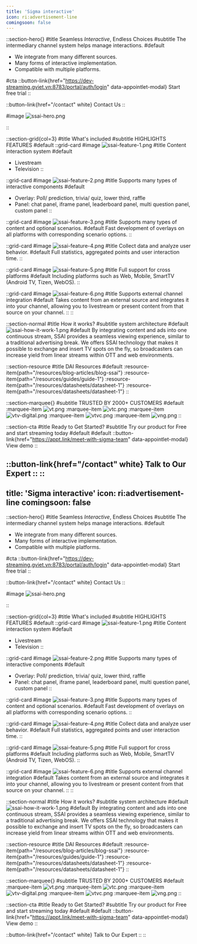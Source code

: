 ```yaml
---
title: 'Sigma interactive'
icon: ri:advertisement-line
comingsoon: false
---
```


::section-hero{}
#title
Seamless _Interactive_, Endless Choices
#subtitle
The intermediary channel system helps manage interactions.
#default
- We integrate from many different sources.
- Many forms of interactive implementation.
- Compatible with multiple platforms.

#cta
::button-link{href="https://dev-streaming.gviet.vn:8783/portal/auth/login" data-appointlet-modal}
Start free trial
::

::button-link{href="/contact" white}
Contact Us
::

#image
![ssai-hero.png](/ssai/ssai-hero.png)

::


::section-grid{col=3}
#title
What's included
#subtitle
HIGHLIGHTS FEATURES
#default
  ::grid-card
  #image
  ![ssai-feature-1.png](/ssai/ssai-feature-1.png)
  #title
  Content interaction system
  #default
  - Livestream
  - Television 
  ::

  ::grid-card
  #image
  ![ssai-feature-2.png](/ssai/ssai-feature-2.png)
  #title
  Supports many types of interactive components
  #default
  - Overlay: Poll/ prediction, trivia/ quiz, lower third, raffle
  - Panel: chat panel, iframe panel, leaderboard panel, multi question panel, custom panel
  ::

  ::grid-card
  #image
  ![ssai-feature-3.png](/ssai/ssai-feature-3.png)
  #title
  Supports many types of content and optional scenarios.
  #default
  Fast development of overlays on all platforms with corresponding scenario options.
  ::

  ::grid-card
  #image
  ![ssai-feature-4.png](/ssai/ssai-feature-4.png)
  #title
  Collect data and analyze user behavior.
  #default
  Full statistics, aggregated points and user interaction time.
  ::

  ::grid-card
  #image
  ![ssai-feature-5.png](/ssai/ssai-feature-5.png)
  #title
  Full support for cross platforms
  #default
  Including platforms such as Web, Mobile, SmartTV (Android TV, Tizen, WebOS).
  ::

  ::grid-card
  #image
  ![ssai-feature-6.png](/ssai/ssai-feature-6.png)
  #title
  Supports external channel integration
  #default
  Takes content from an external source and integrates it into your channel, allowing you to livestream or present content from that source on your channel.
  ::
::

::section-normal
#title
How it works?
#subtitle
system architecture
#default
![ssai-how-it-work-1.png](/ssai/ssai-how-it-work-1.png)
#default
By integrating content and ads into one continuous stream, SSAI provides a seamless viewing experience, similar to a traditional advertising break. We offers SSAI technology that makes it possible to exchange and insert TV spots on the fly, so broadcasters can increase yield from linear streams within OTT and web environments.

::section-resource
#title
DAI Resources
#default
:resource-item{path="/resources/blog-articles/blog-ssai"}
:resource-item{path="/resources/guides/guide-1"}
:resource-item{path="/resources/datasheets/datasheet-1"}
:resource-item{path="/resources/datasheets/datasheet-1"}
::

::section-marquee{}
#subtitle
TRUSTED BY 2000+ CUSTOMERS
#default
:marquee-item
![vt.png](/testimonial/vt.png)
:marquee-item
![vtc.png](/testimonial/vtc.png)
:marquee-item
![vtv-digital.png](/testimonial/vtv-digital.png)
:marquee-item
![vtvc.png](/testimonial/vtvc.png)
:marquee-item
![vng.png](/testimonial/vng.png)
::


::section-cta
#title
Ready to Get Started?
#subtitle
Try our product for Free and start streaming today
#default
#default
::button-link{href="https://appt.link/meet-with-sigma-team" data-appointlet-modal}
View demo
::

::button-link{href="/contact" white}
  Talk to Our Expert
::
::
---
title: 'Sigma interactive'
icon: ri:advertisement-line
comingsoon: false
---

::section-hero{}
#title
Seamless _Interactive_, Endless Choices
#subtitle
The intermediary channel system helps manage interactions.
#default
- We integrate from many different sources.
- Many forms of interactive implementation.
- Compatible with multiple platforms.

#cta
::button-link{href="https://dev-streaming.gviet.vn:8783/portal/auth/login" data-appointlet-modal}
Start free trial
::

::button-link{href="/contact" white}
Contact Us
::

#image
![ssai-hero.png](/ssai/ssai-hero.png)

::


::section-grid{col=3}
#title
What's included
#subtitle
HIGHLIGHTS FEATURES
#default
  ::grid-card
  #image
  ![ssai-feature-1.png](/ssai/ssai-feature-1.png)
  #title
  Content interaction system
  #default
  - Livestream
  - Television 
  ::

  ::grid-card
  #image
  ![ssai-feature-2.png](/ssai/ssai-feature-2.png)
  #title
  Supports many types of interactive components
  #default
  - Overlay: Poll/ prediction, trivia/ quiz, lower third, raffle
  - Panel: chat panel, iframe panel, leaderboard panel, multi question panel, custom panel
  ::

  ::grid-card
  #image
  ![ssai-feature-3.png](/ssai/ssai-feature-3.png)
  #title
  Supports many types of content and optional scenarios.
  #default
  Fast development of overlays on all platforms with corresponding scenario options.
  ::

  ::grid-card
  #image
  ![ssai-feature-4.png](/ssai/ssai-feature-4.png)
  #title
  Collect data and analyze user behavior.
  #default
  Full statistics, aggregated points and user interaction time.
  ::

  ::grid-card
  #image
  ![ssai-feature-5.png](/ssai/ssai-feature-5.png)
  #title
  Full support for cross platforms
  #default
  Including platforms such as Web, Mobile, SmartTV (Android TV, Tizen, WebOS).
  ::

  ::grid-card
  #image
  ![ssai-feature-6.png](/ssai/ssai-feature-6.png)
  #title
  Supports external channel integration
  #default
  Takes content from an external source and integrates it into your channel, allowing you to livestream or present content from that source on your channel.
  ::
::

::section-normal
#title
How it works?
#subtitle
system architecture
#default
![ssai-how-it-work-1.png](/ssai/ssai-how-it-work-1.png)
#default
By integrating content and ads into one continuous stream, SSAI provides a seamless viewing experience, similar to a traditional advertising break. We offers SSAI technology that makes it possible to exchange and insert TV spots on the fly, so broadcasters can increase yield from linear streams within OTT and web environments.

::section-resource
#title
DAI Resources
#default
:resource-item{path="/resources/blog-articles/blog-ssai"}
:resource-item{path="/resources/guides/guide-1"}
:resource-item{path="/resources/datasheets/datasheet-1"}
:resource-item{path="/resources/datasheets/datasheet-1"}
::

::section-marquee{}
#subtitle
TRUSTED BY 2000+ CUSTOMERS
#default
:marquee-item
![vt.png](/testimonial/vt.png)
:marquee-item
![vtc.png](/testimonial/vtc.png)
:marquee-item
![vtv-digital.png](/testimonial/vtv-digital.png)
:marquee-item
![vtvc.png](/testimonial/vtvc.png)
:marquee-item
![vng.png](/testimonial/vng.png)
::


::section-cta
#title
Ready to Get Started?
#subtitle
Try our product for Free and start streaming today
#default
#default
::button-link{href="https://appt.link/meet-with-sigma-team" data-appointlet-modal}
View demo
::

::button-link{href="/contact" white}
  Talk to Our Expert
::
::
